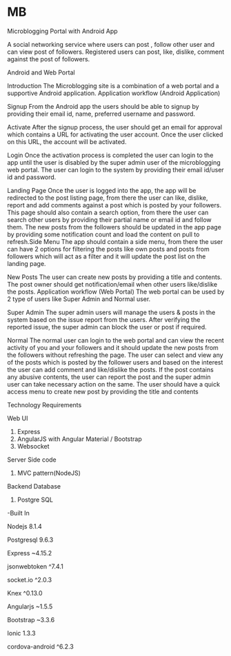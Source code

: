 # MB
Microblogging Portal with Android App


A social networking service where users can post , follow other user and can view post of
followers. Registered users can post, like, dislike, comment against the post of followers.

Android and Web Portal

Introduction
The Microblogging site is a combination of a web portal and a supportive Android application.
Application workflow (Android Application)

Signup
From the Android app the users should be able to signup by providing their email id, name,
preferred username and password.

Activate
After the signup process, the user should get an email for approval which contains a URL for
activating the user account. Once the user clicked on this URL, the account will be activated.

Login
Once the activation process is completed the user can login to the app until the user is disabled
by the super admin user of the microblogging web portal. The user can login to the system by
providing their email id/user id and password.

Landing Page
Once the user is logged into the app, the app will be redirected to the post listing page, from
there the user can like, dislike, report and add comments against a post which is posted by your
followers. This page should also contain a search option, from there the user can search other
users by providing their partial name or email id and follow them. The new posts from the
followers should be updated in the app page by providing some notification count and load the
content on pull to refresh.Side Menu
The app should contain a side menu, from there the user can have 2 options for filtering the
posts like own posts and posts from followers which will act as a filter and it will update the post
list on the landing page.

New Posts
The user can create new posts by providing a title and contents. The post owner should get
notification/email when other users like/dislike the posts.
Application workflow (Web Portal)
The web portal can be used by 2 type of users like Super Admin and Normal user.

Super Admin
The super admin users will manage the users & posts in the system based on the issue report
from the users. After verifying the reported issue, the super admin can block the user or post if
required.

Normal
The normal user can login to the web portal and can view the recent activity of you and your
followers and it should update the new posts from the followers without refreshing the page. The
user can select and view any of the posts which is posted by the follower users and based on
the interest the user can add comment and like/dislike the posts. If the post contains any
abusive contents, the user can report the post and the super admin user can take necessary
action on the same. The user should have a quick access menu to create new post by providing
the title and contents

Technology Requirements

Web UI
1. Express
2. AngularJS with Angular Material / Bootstrap
3. Websocket

Server Side code
1. MVC pattern(NodeJS)

Backend Database
1. Postgre SQL


-Built In

Nodejs 8.1.4

Postgresql 9.6.3

Express ~4.15.2

jsonwebtoken ^7.4.1

socket.io ^2.0.3

Knex ^0.13.0

Angularjs ~1.5.5

Bootstrap ~3.3.6

Ionic 1.3.3

cordova-android ^6.2.3
